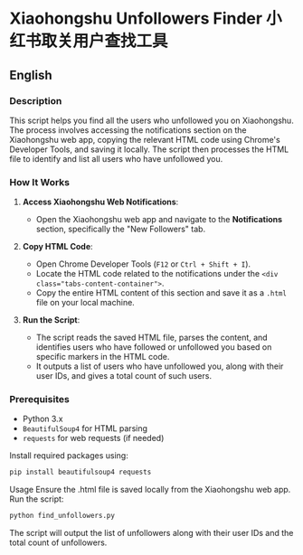 # Xiaohongshu Unfollowers Finder 小红书取关用户查找工具

## English

### Description

This script helps you find all the users who unfollowed you on Xiaohongshu. The process involves accessing the notifications section on the Xiaohongshu web app, copying the relevant HTML code using Chrome's Developer Tools, and saving it locally. The script then processes the HTML file to identify and list all users who have unfollowed you.

### How It Works

1. **Access Xiaohongshu Web Notifications**:
   - Open the Xiaohongshu web app and navigate to the **Notifications** section, specifically the "New Followers" tab.

2. **Copy HTML Code**:
   - Open Chrome Developer Tools (`F12` or `Ctrl + Shift + I`).
   - Locate the HTML code related to the notifications under the `<div class="tabs-content-container">`.
   - Copy the entire HTML content of this section and save it as a `.html` file on your local machine.

3. **Run the Script**:
   - The script reads the saved HTML file, parses the content, and identifies users who have followed or unfollowed you based on specific markers in the HTML code.
   - It outputs a list of users who have unfollowed you, along with their user IDs, and gives a total count of such users.

### Prerequisites

- Python 3.x
- `BeautifulSoup4` for HTML parsing
- `requests` for web requests (if needed)

Install required packages using:

```bash
pip install beautifulsoup4 requests
```

Usage
Ensure the .html file is saved locally from the Xiaohongshu web app.
Run the script:

```bash
python find_unfollowers.py
```

The script will output the list of unfollowers along with their user IDs and the total count of unfollowers.

